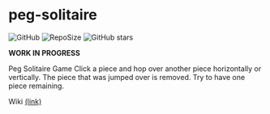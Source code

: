 # peg-solitaire
![GitHub](https://img.shields.io/github/license/lk00100100/peg-solitaire.svg)
![RepoSize](https://img.shields.io/github/repo-size/LK00100100/peg-solitaire.svg)
![GitHub stars](https://img.shields.io/github/stars/LK00100100/peg-solitaire.svg?style=social)

**WORK IN PROGRESS**
 
Peg Solitaire Game
Click a piece and hop over another piece horizontally or vertically. The piece that was jumped over is removed. Try to have
one piece remaining.

Wiki [(link)](https://lk00100100.github.io/peg-solitaire/)
